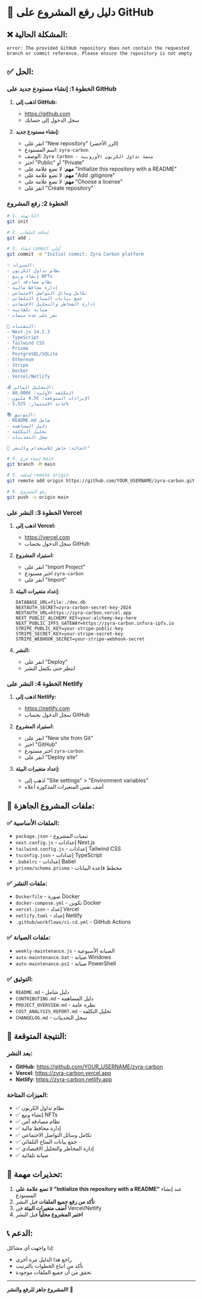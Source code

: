 # 🚀 دليل رفع المشروع على GitHub

## ❌ **المشكلة الحالية:**
```
error: The provided GitHub repository does not contain the requested branch or commit reference. Please ensure the repository is not empty
```

## ✅ **الحل:**

### **الخطوة 1: إنشاء مستودع جديد على GitHub**

1. **اذهب إلى GitHub:**
   - https://github.com
   - سجل الدخول إلى حسابك

2. **إنشاء مستودع جديد:**
   - انقر على "New repository" (الزر الأخضر)
   - اسم المستودع: `zyra-carbon`
   - الوصف: `Zyra Carbon - منصة تداول الكربون الأوروبية`
   - اختر "Public" أو "Private"
   - **مهم**: لا تضع علامة على "Initialize this repository with a README"
   - **مهم**: لا تضع علامة على "Add .gitignore"
   - **مهم**: لا تضع علامة على "Choose a license"
   - انقر على "Create repository"

### **الخطوة 2: رفع المشروع**

```bash
# 1. تهيئة Git
git init

# 2. إضافة الملفات
git add .

# 3. إنشاء commit أولي
git commit -m "Initial commit: Zyra Carbon platform

✨ الميزات:
- نظام تداول الكربون
- إنشاء وبيع NFTs
- نظام مصادقة آمن
- إدارة محافظ مالية
- تكامل وسائل التواصل الاجتماعي
- جمع بيانات المناخ التلقائي
- إدارة المخاطر والتحليل الاقتصادي
- صيانة تلقائية
- نشر على عدة منصات

🔧 التقنيات:
- Next.js 14.2.3
- TypeScript
- Tailwind CSS
- Prisma
- PostgreSQL/SQLite
- Ethereum
- Stripe
- Docker
- Vercel/Netlify

💰 التحليل المالي:
- التكلفة الأولية: €80,000
- الإيرادات المتوقعة: €4.5 مليون
- عائد الاستثمار: 5,525%

📚 التوثيق:
- README.md شامل
- دليل المساهمة
- تحليل التكلفة
- سجل التحديثات

🎯 الحالة: جاهز للاستخدام والنشر"

# 4. إنشاء فرع main
git branch -M main

# 5. إضافة remote origin
git remote add origin https://github.com/YOUR_USERNAME/zyra-carbon.git

# 6. رفع المشروع
git push -u origin main
```

### **الخطوة 3: النشر على Vercel**

1. **اذهب إلى Vercel:**
   - https://vercel.com
   - سجل الدخول بحساب GitHub

2. **استيراد المشروع:**
   - انقر على "Import Project"
   - اختر مستودع `zyra-carbon`
   - انقر على "Import"

3. **إعداد متغيرات البيئة:**
   ```
   DATABASE_URL=file:./dev.db
   NEXTAUTH_SECRET=zyra-carbon-secret-key-2024
   NEXTAUTH_URL=https://zyra-carbon.vercel.app
   NEXT_PUBLIC_ALCHEMY_KEY=your-alchemy-key-here
   NEXT_PUBLIC_IPFS_GATEWAY=https://zyra-carbon.infura-ipfs.io
   STRIPE_PUBLIC_KEY=your-stripe-public-key
   STRIPE_SECRET_KEY=your-stripe-secret-key
   STRIPE_WEBHOOK_SECRET=your-stripe-webhook-secret
   ```

4. **النشر:**
   - انقر على "Deploy"
   - انتظر حتى يكتمل النشر

### **الخطوة 4: النشر على Netlify**

1. **اذهب إلى Netlify:**
   - https://netlify.com
   - سجل الدخول بحساب GitHub

2. **استيراد المشروع:**
   - انقر على "New site from Git"
   - اختر "GitHub"
   - اختر مستودع `zyra-carbon`
   - انقر على "Deploy site"

3. **إعداد متغيرات البيئة:**
   - اذهب إلى "Site settings" > "Environment variables"
   - أضف نفس المتغيرات المذكورة أعلاه

## 🔧 **ملفات المشروع الجاهزة:**

### **✅ الملفات الأساسية:**
- `package.json` - تبعيات المشروع
- `next.config.js` - إعدادات Next.js
- `tailwind.config.js` - إعدادات Tailwind CSS
- `tsconfig.json` - إعدادات TypeScript
- `.babelrc` - إعدادات Babel
- `prisma/schema.prisma` - مخطط قاعدة البيانات

### **✅ ملفات النشر:**
- `Dockerfile` - صورة Docker
- `docker-compose.yml` - تكوين Docker
- `vercel.json` - إعداد Vercel
- `netlify.toml` - إعداد Netlify
- `.github/workflows/ci-cd.yml` - GitHub Actions

### **✅ ملفات الصيانة:**
- `weekly-maintenance.js` - الصيانة الأسبوعية
- `auto-maintenance.bat` - صيانة Windows
- `auto-maintenance.ps1` - صيانة PowerShell

### **✅ التوثيق:**
- `README.md` - دليل شامل
- `CONTRIBUTING.md` - دليل المساهمة
- `PROJECT_OVERVIEW.md` - نظرة عامة
- `COST_ANALYSIS_REPORT.md` - تحليل التكلفة
- `CHANGELOG.md` - سجل التحديثات

## 🎯 **النتيجة المتوقعة:**

### **بعد النشر:**
- **GitHub**: https://github.com/YOUR_USERNAME/zyra-carbon
- **Vercel**: https://zyra-carbon.vercel.app
- **Netlify**: https://zyra-carbon.netlify.app

### **الميزات المتاحة:**
- ✅ نظام تداول الكربون
- ✅ إنشاء وبيع NFTs
- ✅ نظام مصادقة آمن
- ✅ إدارة محافظ مالية
- ✅ تكامل وسائل التواصل الاجتماعي
- ✅ جمع بيانات المناخ التلقائي
- ✅ إدارة المخاطر والتحليل الاقتصادي
- ✅ صيانة تلقائية

## 🚨 **تحذيرات مهمة:**

1. **لا تضع علامة على "Initialize this repository with a README"** عند إنشاء المستودع
2. **تأكد من رفع جميع الملفات** قبل النشر
3. **أضف متغيرات البيئة** في Vercel/Netlify
4. **اختبر المشروع محلياً** قبل النشر

## 📞 **الدعم:**

إذا واجهت أي مشاكل:
- راجع هذا الدليل مرة أخرى
- تأكد من اتباع الخطوات بالترتيب
- تحقق من أن جميع الملفات موجودة

---

**المشروع جاهز للرفع والنشر! 🚀**
